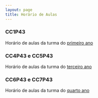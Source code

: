 ```yaml
---
layout: page
title: Horário de Aulas
---
```



### CC1P43

Horário de aulas da turma do <a href="/docs/1_sem_2022_1.pdf" target="_blank">primeiro ano</a>

### CC4P43 e CC5P43

Horário de aulas da turma do <a href="/docs/4_5_sem_2022_1.pdf" target="_blank">terceiro ano</a>

### CC6P43 e CC7P43

Horário de aulas da turma do <a href="/docs/6_7_sem_20220_1.pdf" target="_blank">quarto ano</a>
